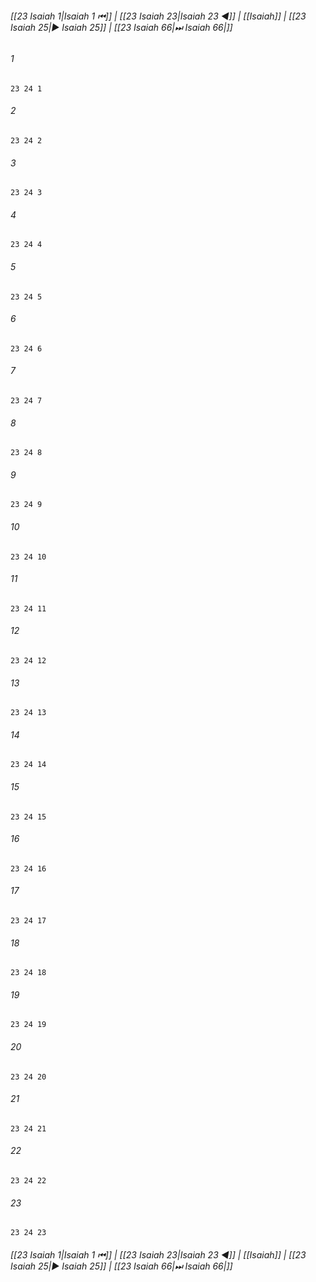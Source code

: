 
###### [[23 Isaiah 1|Isaiah 1 ⏮]] | [[23 Isaiah 23|Isaiah 23 ◀]] | [[Isaiah]] | [[23 Isaiah 25|▶ Isaiah 25]] | [[23 Isaiah 66|⏭ Isaiah 66|]]

###### 1
``` verse
23 24 1 
```
###### 2
``` verse
23 24 2 
```
###### 3
``` verse
23 24 3 
```
###### 4
``` verse
23 24 4 
```
###### 5
``` verse
23 24 5 
```
###### 6
``` verse
23 24 6 
```
###### 7
``` verse
23 24 7 
```
###### 8
``` verse
23 24 8 
```
###### 9
``` verse
23 24 9 
```
###### 10
``` verse
23 24 10 
```
###### 11
``` verse
23 24 11 
```
###### 12
``` verse
23 24 12 
```
###### 13
``` verse
23 24 13 
```
###### 14
``` verse
23 24 14 
```
###### 15
``` verse
23 24 15 
```
###### 16
``` verse
23 24 16 
```
###### 17
``` verse
23 24 17 
```
###### 18
``` verse
23 24 18 
```
###### 19
``` verse
23 24 19 
```
###### 20
``` verse
23 24 20 
```
###### 21
``` verse
23 24 21 
```
###### 22
``` verse
23 24 22 
```
###### 23
``` verse
23 24 23 
```

###### [[23 Isaiah 1|Isaiah 1 ⏮]] | [[23 Isaiah 23|Isaiah 23 ◀]] | [[Isaiah]] | [[23 Isaiah 25|▶ Isaiah 25]] | [[23 Isaiah 66|⏭ Isaiah 66|]]

